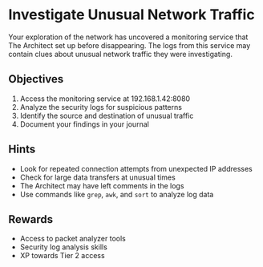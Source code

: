 # Investigate Unusual Network Traffic

Your exploration of the network has uncovered a monitoring service that The Architect set up before disappearing. The logs from this service may contain clues about unusual network traffic they were investigating.

## Objectives

1. Access the monitoring service at 192.168.1.42:8080
2. Analyze the security logs for suspicious patterns
3. Identify the source and destination of unusual traffic
4. Document your findings in your journal

## Hints

- Look for repeated connection attempts from unexpected IP addresses
- Check for large data transfers at unusual times
- The Architect may have left comments in the logs
- Use commands like `grep`, `awk`, and `sort` to analyze log data

## Rewards

- Access to packet analyzer tools
- Security log analysis skills
- XP towards Tier 2 access